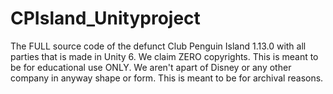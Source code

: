 # CPIsland_Unityproject
The FULL source code of the defunct Club Penguin Island 1.13.0 with all parties that is made in Unity 6. We claim ZERO copyrights. This is meant to be for educational use ONLY.  We aren't apart of Disney or any other company in anyway shape or form. This is meant to be for archival reasons.
